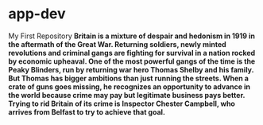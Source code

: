 # app-dev
My First Repository
**Britain is a mixture of despair and hedonism in 1919 in the aftermath of the Great War. Returning soldiers, newly minted revolutions and criminal gangs are fighting for survival in a nation rocked by economic upheaval. One of the most powerful gangs of the time is the Peaky Blinders, run by returning war hero Thomas Shelby and his family. But Thomas has bigger ambitions than just running the streets. When a crate of guns goes missing, he recognizes an opportunity to advance in the world because crime may pay but legitimate business pays better. Trying to rid Britain of its crime is Inspector Chester Campbell, who arrives from Belfast to try to achieve that goal.**
